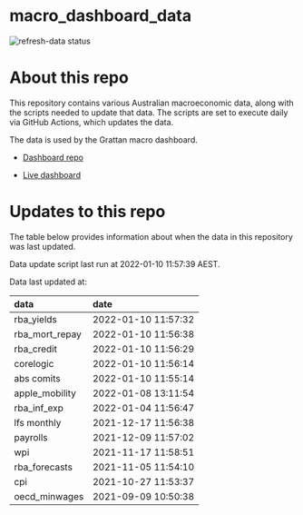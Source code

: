 
<!-- README.md is generated from README.Rmd. Please edit that file -->

# macro\_dashboard\_data

<!-- badges: start -->

![refresh-data
status](https://github.com/grattan/macro_dashboard_data/workflows/refresh-data/badge.svg)

<!-- badges: end -->

# About this repo

This repository contains various Australian macroeconomic data, along
with the scripts needed to update that data. The scripts are set to
execute daily via GitHub Actions, which updates the data.

The data is used by the Grattan macro dashboard.

  - [Dashboard repo](https://github.com/grattan/macrodashboard)

  - [Live dashboard](https://mattcowgill.shinyapps.io/macrodashboard/)

# Updates to this repo

The table below provides information about when the data in this
repository was last updated.

Data update script last run at 2022-01-10 11:57:39 AEST.

Data last updated at:

| data             | date                |
| :--------------- | :------------------ |
| rba\_yields      | 2022-01-10 11:57:32 |
| rba\_mort\_repay | 2022-01-10 11:56:38 |
| rba\_credit      | 2022-01-10 11:56:29 |
| corelogic        | 2022-01-10 11:56:14 |
| abs comits       | 2022-01-10 11:55:14 |
| apple\_mobility  | 2022-01-08 13:11:54 |
| rba\_inf\_exp    | 2022-01-04 11:56:47 |
| lfs monthly      | 2021-12-17 11:56:38 |
| payrolls         | 2021-12-09 11:57:02 |
| wpi              | 2021-11-17 11:58:51 |
| rba\_forecasts   | 2021-11-05 11:54:10 |
| cpi              | 2021-10-27 11:53:37 |
| oecd\_minwages   | 2021-09-09 10:50:38 |
